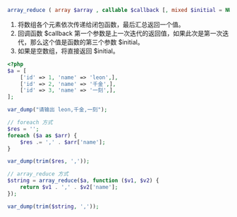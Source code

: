 ```php
array_reduce ( array $array , callable $callback [, mixed $initial = NULL ] ) : mixed
```

1. 将数组各个元素依次传递给闭包函数，最后汇总返回一个值。
2. 回调函数 $callback 第一个参数是上一次迭代的返回值，如果此次是第一次迭代，那么这个值是函数的第三个参数 $initial。
3. 如果是空数组，将直接返回 $initial。

```php
<?php
$a = [
    ['id' => 1, 'name' => 'leon',],
    ['id' => 2, 'name' => '千金',],
    ['id' => 3, 'name' => '一刻',],
];

var_dump("请输出 leon,千金,一刻");

// foreach 方式
$res = '';
foreach ($a as $arr) {
    $res .= ',' . $arr['name'];
}

var_dump(trim($res, ','));

// array_reduce 方式
$string = array_reduce($a, function ($v1, $v2) {
    return $v1 . ',' . $v2['name'];
});

var_dump(trim($string, ','));
```